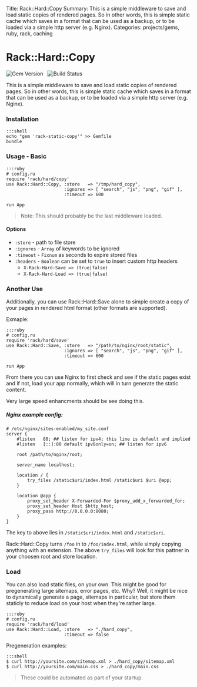 Title: Rack::Hard::Copy
Summary: This is a simple middleware to save and load static copies of rendered pages. So in other words, this is simple static cache which saves in a format that can be used as a backup, or to be loaded via a simple http server (e.g. Nginx).
Categories: projects/gems, ruby, rack, caching

# Rack::Hard::Copy

![Gem Version](https://badge.fury.io/rb/rack-hard-copy.png) &nbsp; ![Build Status](https://travis-ci.org/jmervine/rack-hard-copy.png?branch=master)

This is a simple middleware to save and load static copies of
rendered pages. So in other words, this is simple static cache
which saves in a format that can be used as a backup, or to be
loaded via a simple http server (e.g. Nginx).

### Installation

    :::shell
    echo "gem 'rack-static-copy'" >> Gemfile
    bundle

### Usage - Basic

    :::ruby
    # config.ru
    require 'rack/hard/copy'
    use Rack::Hard::Copy, :store   => "/tmp/hard_copy",
                          :ignores => [ "search", "js", "png", "gif" ],
                          :timeout => 600

    run App


> Note: This should probably be the last middleware loaded.

#### Options

* `:store`   - path to file store
* `:ignores` - `Array` of keywords to be ignored
* `:timeout` - `Fixnum` as seconds to expire stored files
* `:headers` - `Boolean` can be set to `true` to insert custom http headers
  * `X-Rack-Hard-Save => (true|false)`
  * `X-Rack-Hard-Load => (true|false)`

### Another Use

Additionally, you can use Rack::Hard::Save alone to simple create a copy
of your pages in rendered html format (other formats are supported).

Exmaple:

    :::ruby
    # config.ru
    require 'rack/hard/save'
    use Rack::Hard::Save, :store   => "/path/to/nginx/root/static",
                          :ignores => [ "search", "js", "png", "gif" ],
                          :timeout => 600

    run App


From there you can use Nginx to first check and see if the static pages exist
and if not, load your app normally, which will in turn generate the static
content.

Very large speed enhancments should be see doing this.


##### Nginx example config:

    # /etc/nginx/sites-enabled/my_site.conf
    server {
        #listen   80; ## listen for ipv4; this line is default and implied
        #listen   [::]:80 default ipv6only=on; ## listen for ipv6

        root /path/to/nginx/root;

        server_name localhost;

        location / {
            try_files /static$uri/index.html /static$uri $uri @app;
        }

        location @app {
            proxy_set_header X-Forwarded-For $proxy_add_x_forwarded_for;
            proxy_set_header Host $http_host;
            proxy_pass http://0.0.0.0:8080;
        }
    }

The key to above lies in `/static$uri/index.html` and `/static$uri`.

Rack::Hard::Copy turns `/foo` in to `/foo/index.html`, while simply
copying anything with an extension. The above `try_files` will look
for this pattner in your choosen root and store location.

### Load

You can also load static files, on your own. This might be good for
pregenerating large sitemaps, error pages, etc. Why? Well, it might
be nice to dynamically generate a page, sitemaps in particular, but
store them staticly to reduce load on your host when they're rather
large.

    :::ruby
    # config.ru
    require 'rack/hard/load'
    use Rack::Hard::Load, :store   => "./hard_copy",
                          :timeout => false


Pregeneration examples:

    :::shell
    $ curl http://yoursite.com/sitemap.xml > ./hard_copy/sitemap.xml
    $ curl http://yoursite.com/main.css > ./hard_copy/main.css

> These could be automated as part of your startup.
